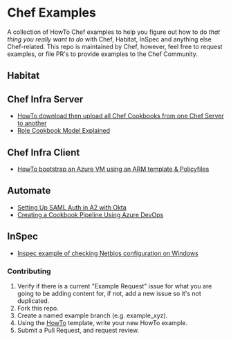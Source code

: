 # Chef Examples

A collection of HowTo Chef examples to help you figure out how to do
_that thing you really want to do_ with Chef, Habitat, InSpec and anything else
Chef-related. This repo is maintained by Chef, however, feel free to request 
examples, or file PR's to provide examples to the Chef Community.

## Habitat

## Chef Infra Server
- [HowTo download then upload all Chef Cookbooks from one Chef Server to another](./examples/DownloadUploadCookbooks.md)
- [Role Cookbook Model Explained](./examples/RoleCookbookModel.md)

## Chef Infra Client
- [HowTo bootstrap an Azure VM using an ARM template & Policyfiles](./examples/AzureArmChefClientBootstrap/AzureArmChefClientBootstrap.md)

## Automate
- [Setting Up SAML Auth in A2 with Okta](./examples/A2SamlWithOkta.md)
- [Creating a Cookbook Pipeline Using Azure DevOps](./examples/AzureDevOpsCookbookPipeline.md)
## InSpec
- [Inspec example of checking Netbios configuration on Windows](./examples/InspecNetBiosQuery.md)

### Contributing

1. Verify if there is a current "Example Request" issue for what you are
going to be adding content for, if not, add a new issue so it's not duplicated.
1. Fork this repo.
1. Create a named example branch (e.g. example_xyz).
1. Using the [HowTo](./HowToTemplate.md) template, write your new HowTo example.
1. Submit a Pull Request, and request review.
